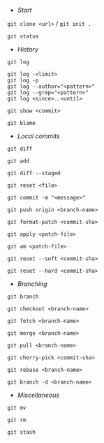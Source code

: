 * *Start*

`git clone <url>` / `git init .`

`git status`

* *History*

`git log`

```
git log -<limit>
git log -p
git log --author="<pattern>"
git log --grep="<pattern>"
git log <since>..<until>
```

`git show <commit>`

`git blame`


* *Local commits*

`git diff`

`git add`

`git diff --staged`

`git reset <file>`

`git commit -m "<message>"`

`git push origin <branch-name>`

`git format-patch <commit-sha>`

`git apply <patch-file>`

`git am <patch-file>`

`git reset --soft <commit-sha>`

`git reset --hard <commit-sha>`

* *Branching*

`git branch`

`git checkout <branch-name>`

`git fetch <branch-name>`

`git merge <branch-name>`

`git pull <branch-name>`

`git cherry-pick <commit-sha>`

`git rebase <branch-name>`

`git branch -d <branch-name>`

* *Miscellaneous*

`git mv`

`git rm`

`git stash`
